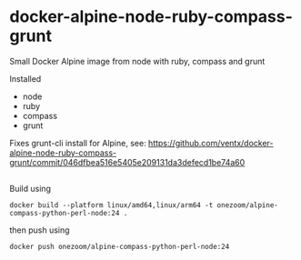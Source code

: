 # docker-alpine-node-ruby-compass-grunt
Small Docker Alpine image from node with ruby, compass and grunt

Installed
* node
* ruby
* compass
* grunt

Fixes grunt-cli install for Alpine, see: https://github.com/ventx/docker-alpine-node-ruby-compass-grunt/commit/046dfbea516e5405e209131da3defecd1be74a60


##

Build using

```
docker build --platform linux/amd64,linux/arm64 -t onezoom/alpine-compass-python-perl-node:24 .
```

then push using

```
docker push onezoom/alpine-compass-python-perl-node:24 
```